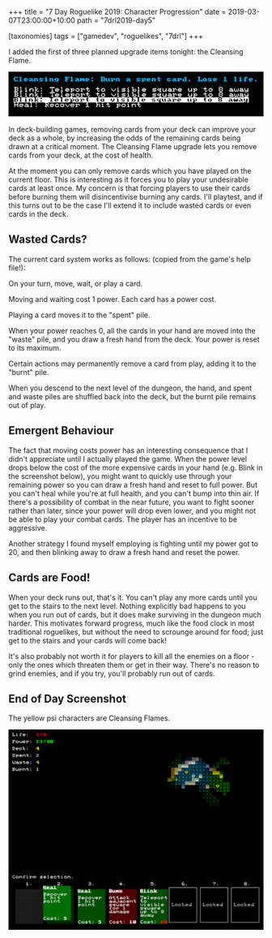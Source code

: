 +++
title = "7 Day Roguelike 2019: Character Progression"
date = 2019-03-07T23:00:00+10:00
path = "7drl2019-day5"

[taxonomies]
tags = ["gamedev", "roguelikes", "7drl"]
+++

I added the first of three planned upgrade items tonight: the Cleansing Flame.

![progression.png](progression.png)

In deck-building games, removing cards from your deck can improve your
deck as a whole, by increasing the odds of the remaining cards being drawn
at a critical moment. The Cleansing Flame upgrade lets you remove cards from your deck, at the
cost of health.

<!-- more -->

At the moment you can only remove cards which you have played on the current floor.
This is interesting as it forces you to play your undesirable cards at least once.
My concern is that forcing players to use their cards before burning them will
disincentivise burning any cards. I'll playtest, and if this turns out to be the case
I'll extend it to include wasted cards or even cards in the deck.

## Wasted Cards?

The current card system works as follows: (copied from the game's help file!):

On your turn, move, wait, or play a card.

Moving and waiting cost 1 power. Each card has a power cost.

Playing a card moves it to the "spent" pile.

When your power reaches 0, all the cards in your hand are moved into the "waste" pile, and you draw a fresh hand from the deck. Your power is reset to its maximum.

Certain actions may permanently remove a card from play, adding it to the "burnt" pile.

When you descend to the next level of the dungeon, the hand, and spent and waste piles are shuffled back into the deck, but the burnt pile remains out of play.

## Emergent Behaviour

The fact that moving costs power has an interesting consequence that I didn't
appreciate until I actually played the game.  When the power level drops below
the cost of the more expensive cards in your hand (e.g. Blink in the screenshot
below), you might want to quickly use through your remaining power so you can
draw a fresh hand and reset to full power. But you can't heal while you're at
full health, and you can't bump into thin air. If there's a possibility of
combat in the near future, you want to fight sooner rather than later, since
your power will drop even lower, and you might not be able to play your combat
cards. The player has an incentive to be aggressive.

Another strategy I found myself employing is fighting until my power got to 20,
and then blinking away to draw a fresh hand and reset the power.

## Cards are Food!

When your deck runs out, that's it. You can't play any more cards until you get
to the stairs to the next level. Nothing explicitly bad happens to you when
you run out of cards, but it does make surviving in the dungeon much harder.
This motivates forward progress, much like the food clock in most traditional roguelikes,
but without the need to scrounge around for food; just get to the stairs and your cards
will come back!

It's also probably not worth it for players
to kill all the enemies on a floor - only the ones which threaten them or
get in their way. There's no reason to grind enemies, and if you try, you'll
probably run out of cards.

## End of Day Screenshot

The yellow psi characters are Cleansing Flames.

![eod.png](eod.png)

